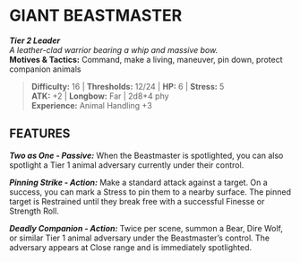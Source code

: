 ﻿# GIANT BEASTMASTER

***Tier 2 Leader***  
*A leather-clad warrior bearing a whip and massive bow.*  
**Motives & Tactics:** Command, make a living, maneuver, pin down, protect companion animals

> **Difficulty:** 16 | **Thresholds:** 12/24 | **HP:** 6 | **Stress:** 5  
> **ATK:** +2 | **Longbow:** Far | 2d8+4 phy  
> **Experience:** Animal Handling +3

## FEATURES

***Two as One - Passive:*** When the Beastmaster is spotlighted, you can also spotlight a Tier 1 animal adversary currently under their control.

***Pinning Strike - Action:*** Make a standard attack against a target. On a success, you can mark a Stress to pin them to a nearby surface. The pinned target is Restrained until they break free with a successful Finesse or Strength Roll.

***Deadly Companion - Action:*** Twice per scene, summon a Bear, Dire Wolf, or similar Tier 1 animal adversary under the Beastmaster’s control. The adversary appears at Close range and is immediately spotlighted.
